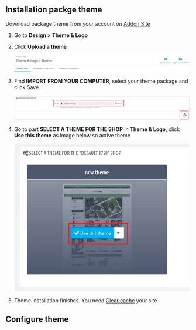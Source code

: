 ## Installation packge theme
Download package theme from your account on [Addon Site](https://addons.prestashop.com/en/agency-products.php) 

1. Go to **Design > Theme & Logo**
2. Click **Upload a theme**
    
    ![](/assets/addtheme.jpg)
    
3. Find **IMPORT FROM YOUR COMPUTER**, select your theme package and click Save

    ![](/assets/importtheme.jpg)

4. Go to part **SELECT A THEME FOR THE SHOP** in **Theme & Logo**, click **Use this theme** as image below so active theme

    ![](/assets/activetheme.jpg)

5. Theme installation finishes. You need [Clear cache](/clear-cache.md) your site 

## Configure theme

